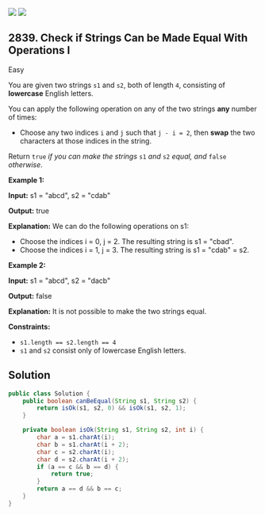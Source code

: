 [![](https://img.shields.io/github/stars/javadev/LeetCode-in-Java?label=Stars&style=flat-square)](https://github.com/javadev/LeetCode-in-Java)
[![](https://img.shields.io/github/forks/javadev/LeetCode-in-Java?label=Fork%20me%20on%20GitHub%20&style=flat-square)](https://github.com/javadev/LeetCode-in-Java/fork)

## 2839\. Check if Strings Can be Made Equal With Operations I

Easy

You are given two strings `s1` and `s2`, both of length `4`, consisting of **lowercase** English letters.

You can apply the following operation on any of the two strings **any** number of times:

*   Choose any two indices `i` and `j` such that `j - i = 2`, then **swap** the two characters at those indices in the string.

Return `true` _if you can make the strings_ `s1` _and_ `s2` _equal, and_ `false` _otherwise_.

**Example 1:**

**Input:** s1 = "abcd", s2 = "cdab"

**Output:** true

**Explanation:** We can do the following operations on s1: 
- Choose the indices i = 0, j = 2. The resulting string is s1 = "cbad". 
- Choose the indices i = 1, j = 3. The resulting string is s1 = "cdab" = s2.

**Example 2:**

**Input:** s1 = "abcd", s2 = "dacb"

**Output:** false

**Explanation:** It is not possible to make the two strings equal.

**Constraints:**

*   `s1.length == s2.length == 4`
*   `s1` and `s2` consist only of lowercase English letters.

## Solution

```java
public class Solution {
    public boolean canBeEqual(String s1, String s2) {
        return isOk(s1, s2, 0) && isOk(s1, s2, 1);
    }

    private boolean isOk(String s1, String s2, int i) {
        char a = s1.charAt(i);
        char b = s1.charAt(i + 2);
        char c = s2.charAt(i);
        char d = s2.charAt(i + 2);
        if (a == c && b == d) {
            return true;
        }
        return a == d && b == c;
    }
}
```